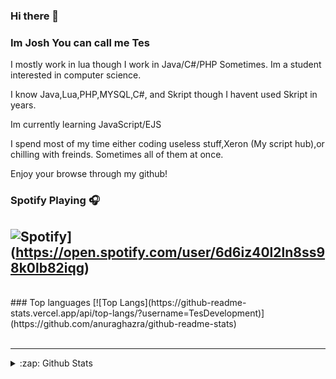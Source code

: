 ### Hi there 👋

### Im Josh You can call me Tes

I mostly work in lua though I work in Java/C#/PHP Sometimes. Im a student interested in computer science.

I know Java,Lua,PHP,MYSQL,C#, and Skript though I havent used Skript in years.

Im currently learning JavaScript/EJS

I spend most of my time either coding useless stuff,Xeron (My script hub),or chilling with freinds. Sometimes all of them at once.

Enjoy your browse through my github!

### Spotify Playing 🎧
![Spotify](https://novatorem-g4j08j2wb.vercel.app/api/spotify)](https://open.spotify.com/user/6d6iz40l2ln8ss98k0lb82iqg)
---
<br />
### Top languages
[![Top Langs](https://github-readme-stats.vercel.app/api/top-langs/?username=TesDevelopment)](https://github.com/anuraghazra/github-readme-stats)

<br />
<br />

---


<details>
  <summary>:zap: Github Stats</summary>

  <img align="left" alt="codeSTACKr's Github Stats" src="https://github-readme-stats.codestackr.vercel.app/api?username=TesDevelopment&show_icons=true&hide_border=true" />

</details>
